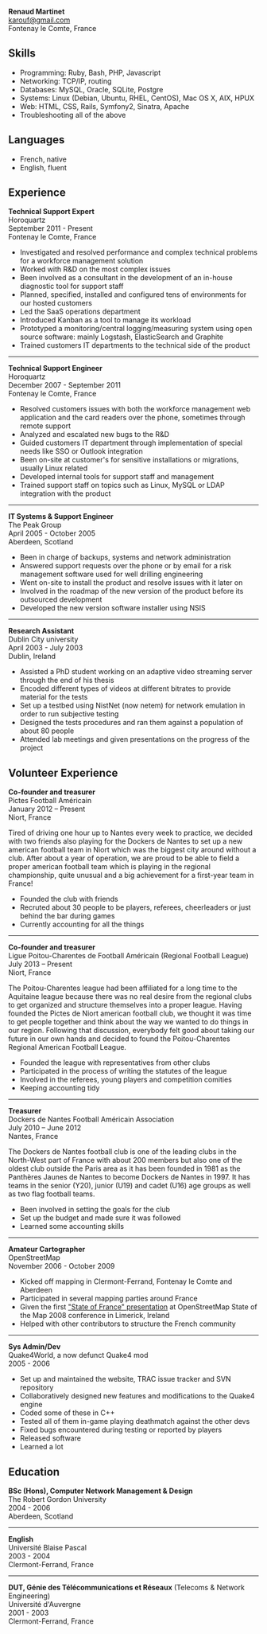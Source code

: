 **Renaud Martinet**  
karouf@gmail.com  
Fontenay le Comte, France


Skills
------

* Programming: Ruby, Bash, PHP, Javascript
* Networking: TCP/IP, routing
* Databases: MySQL, Oracle, SQLite, Postgre
* Systems: Linux (Debian, Ubuntu, RHEL, CentOS), Mac OS X, AIX, HPUX
* Web: HTML, CSS, Rails, Symfony2, Sinatra, Apache
* Troubleshooting all of the above


Languages
---------

* French, native
* English, fluent


Experience
----------

**Technical Support Expert**  
Horoquartz  
September 2011 - Present  
Fontenay le Comte, France  
* Investigated and resolved performance and complex technical problems for a workforce management solution
* Worked with R&D on the most complex issues
* Been involved as a consultant in the development of an in-house diagnostic tool for support staff
* Planned, specified, installed and configured tens of environments for our hosted customers
* Led the SaaS operations department
* Introduced Kanban as a tool to manage its workload
* Prototyped a monitoring/central logging/measuring system using open source software: mainly Logstash, ElasticSearch and Graphite
* Trained customers IT departments to the technical side of the product

---

**Technical Support Engineer**  
Horoquartz  
December 2007 - September 2011  
Fontenay le Comte, France  
* Resolved customers issues with both the workforce management web application and the card readers over the phone, sometimes through remote support
* Analyzed and escalated new bugs to the R&D
* Guided customers IT department through implementation of special needs like SSO or Outlook integration
* Been on-site at customer's for sensitive installations or migrations, usually Linux related
* Developed internal tools for support staff and management
* Trained support staff on topics such as Linux, MySQL or LDAP integration with the product

---

**IT Systems & Support Engineer**  
The Peak Group  
April 2005 - October 2005  
Aberdeen, Scotland  
* Been in charge of backups, systems and network administration
* Answered support requests over the phone or by email for a risk management software used for well drilling engineering
* Went on-site to install the product and resolve issues with it later on
* Involved in the roadmap of the new version of the product before its outsourced development
* Developed the new version software installer using NSIS

---

**Research Assistant**  
Dublin City university  
April 2003 - July 2003  
Dublin, Ireland  
* Assisted a PhD student working on an adaptive video streaming server through the end of his thesis
* Encoded different types of videos at different bitrates to provide material for the tests
* Set up a testbed using NistNet (now netem) for network emulation in order to run subjective testing
* Designed the tests procedures and ran them against a population of about 80 people
* Attended lab meetings and given presentations on the progress of the project


Volunteer Experience
--------------------

**Co-founder and treasurer**  
Pictes Football Américain  
January 2012 – Present  
Niort, France  

Tired of driving one hour up to Nantes every week to practice, we decided with two friends also playing for the Dockers de Nantes to set up a new american football team in Niort which was the biggest city around without a club.
After about a year of operation, we are proud to be able to field a proper american football team which is playing in the regional championship, quite unusual and a big achievement for a first-year team in France!

* Founded the club with friends
* Recruted about 30 people to be players, referees, cheerleaders or just behind the bar during games
* Currently accounting for all the things

---

**Co-founder and treasurer**  
Ligue Poitou-Charentes de Football Américain (Regional Football League)  
July 2013 – Present  
Niort, France  

The Poitou-Charentes league had been affiliated for a long time to the Aquitaine league because there was no real desire from the regional clubs to get organized and structure themselves into a proper league.
Having founded the Pictes de Niort american football club, we thought it was time to get people together and think about the way we wanted to do things in our region.
Following that discussion, everybody felt good about taking our future in our own hands and decided to found the Poitou-Charentes Regional American Football League.

* Founded the league with representatives from other clubs
* Participated in the process of writing the statutes of the league
* Involved in the referees, young players and competition comities
* Keeping accounting tidy

---

**Treasurer**  
Dockers de Nantes Football Américain Association  
July 2010 – June 2012  
Nantes, France  

The Dockers de Nantes football club is one of the leading clubs in the North-West part of France with about 200 members but also one of the oldest club outside the Paris area as it has been founded in 1981 as the Panthères Jaunes de Nantes to become Dockers de Nantes in 1997.
It has teams in the senior (Y20), junior (U19) and cadet (U16) age groups as well as two flag football teams.

* Been involved in setting the goals for the club
* Set up the budget and made sure it was followed
* Learned some accounting skills

---

**Amateur Cartographer**  
OpenStreetMap  
November 2006 - October 2009  
* Kicked off mapping in Clermont-Ferrand, Fontenay le Comte and Aberdeen
* Participated in several mapping parties around France
* Given the first ["State of France" presentation](http://vimeo.com/7024212) at OpenStreetMap State of the Map 2008 conference in Limerick, Ireland
* Helped with other contributors to structure the French community

---

**Sys Admin/Dev**  
Quake4World, a now defunct Quake4 mod  
2005 - 2006
* Set up and maintained the website, TRAC issue tracker and SVN repository
* Collaboratively designed new features and modifications to the Quake4 engine
* Coded some of these in C++
* Tested all of them in-game playing deathmatch against the other devs
* Fixed bugs encountered during testing or reported by players
* Released software
* Learned a lot


Education
---------

**BSc (Hons), Computer Network Management & Design**  
The Robert Gordon University  
2004 - 2006  
Aberdeen, Scotland

---

**English**  
Université Blaise Pascal  
2003 - 2004  
Clermont-Ferrand, France  

---

**DUT, Génie des Télécommunications et Réseaux** (Telecoms & Network Engineering)  
Université d'Auvergne  
2001 - 2003  
Clermont-Ferrand, France
